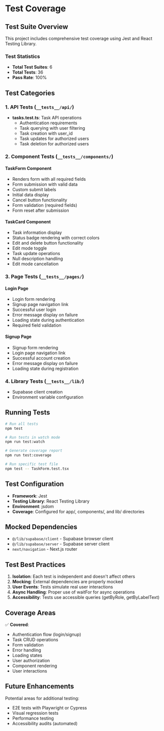 # Test Coverage

## Test Suite Overview

This project includes comprehensive test coverage using Jest and React Testing Library.

### Test Statistics
- **Total Test Suites**: 6
- **Total Tests**: 36
- **Pass Rate**: 100%

## Test Categories

### 1. API Tests (`__tests__/api/`)
- **tasks.test.ts**: Task API operations
  - Authentication requirements
  - Task querying with user filtering
  - Task creation with user_id
  - Task updates for authorized users
  - Task deletion for authorized users

### 2. Component Tests (`__tests__/components/`)

#### TaskForm Component
- Renders form with all required fields
- Form submission with valid data
- Custom submit labels
- Initial data display
- Cancel button functionality
- Form validation (required fields)
- Form reset after submission

#### TaskCard Component
- Task information display
- Status badge rendering with correct colors
- Edit and delete button functionality
- Edit mode toggle
- Task update operations
- Null description handling
- Edit mode cancellation

### 3. Page Tests (`__tests__/pages/`)

#### Login Page
- Login form rendering
- Signup page navigation link
- Successful user login
- Error message display on failure
- Loading state during authentication
- Required field validation

#### Signup Page
- Signup form rendering
- Login page navigation link
- Successful account creation
- Error message display on failure
- Loading state during registration

### 4. Library Tests (`__tests__/lib/`)
- Supabase client creation
- Environment variable configuration

## Running Tests

```bash
# Run all tests
npm test

# Run tests in watch mode
npm run test:watch

# Generate coverage report
npm run test:coverage

# Run specific test file
npm test -- TaskForm.test.tsx
```

## Test Configuration

- **Framework**: Jest
- **Testing Library**: React Testing Library
- **Environment**: jsdom
- **Coverage**: Configured for app/, components/, and lib/ directories

## Mocked Dependencies

- `@/lib/supabase/client` - Supabase browser client
- `@/lib/supabase/server` - Supabase server client
- `next/navigation` - Next.js router

## Test Best Practices

1. **Isolation**: Each test is independent and doesn't affect others
2. **Mocking**: External dependencies are properly mocked
3. **User Events**: Tests simulate real user interactions
4. **Async Handling**: Proper use of waitFor for async operations
5. **Accessibility**: Tests use accessible queries (getByRole, getByLabelText)

## Coverage Areas

✅ **Covered**:
- Authentication flow (login/signup)
- Task CRUD operations
- Form validation
- Error handling
- Loading states
- User authorization
- Component rendering
- User interactions

## Future Enhancements

Potential areas for additional testing:
- E2E tests with Playwright or Cypress
- Visual regression tests
- Performance testing
- Accessibility audits (automated)
